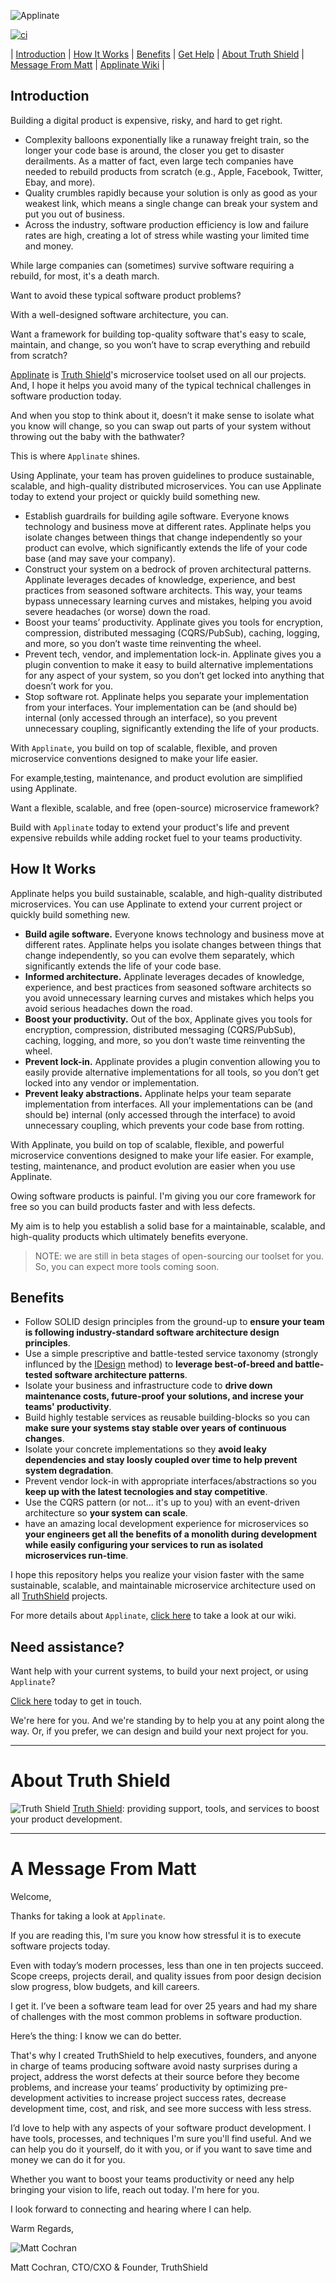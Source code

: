 
![Applinate](./docs/images/applinate-logo.png)

[![ci](https://github.com/TruthShield/applinate/actions/workflows/ci.yml/badge.svg)](https://github.com/TruthShield/applinate/actions/workflows/ci.yml)

| [Introduction](#introduction) | [How It Works](#how-it-works) | [Benefits](#benefits) | [Get Help](#get-help) | [About Truth Shield](#about-truth-shield) | [Message From Matt](#a-message-from-matt) | 
[Applinate Wiki](https://github.com/TruthShield/applinate/wiki) |

<a id="introduction" ></a>

## Introduction

Building a digital product is expensive, risky, and hard to get right.

- Complexity balloons exponentially like a runaway freight train, so the longer your code base is around, the closer you get to disaster derailments.  As a matter of fact, even large tech companies have needed to rebuild products from scratch (e.g., Apple, Facebook, Twitter, Ebay, and more).
- Quality crumbles rapidly because your solution is only as good as your weakest link, which means a single change can break your system and put you out of business.
- Across the industry, software production efficiency is low and failure rates are high, creating a lot of stress while wasting your limited time and money.

While large companies can (sometimes) survive software requiring a rebuild, for most, it's a death march.

Want to avoid these typical software product problems?

With a well-designed software architecture, you can. 

Want a framework for building top-quality software that's easy to scale, maintain, and change, so you won’t have to scrap everything and rebuild from scratch?  

[Applinate](https://applinate.com) is [Truth Shield](https://truthshield.io)'s microservice toolset used on all our projects.  And, I hope it helps you avoid many of the typical technical challenges in software production today.

And when you stop to think about it, doesn’t it make sense to isolate what you know will change, so you can swap out parts of your system without throwing out the baby with the bathwater?

This is where `Applinate` shines.

Using Applinate, your team has proven guidelines to produce sustainable, scalable, and high-quality distributed microservices.  You can use Applinate today to extend your project or quickly build something new.
- Establish guardrails for building agile software. Everyone knows technology and business move at different rates.  Applinate helps you isolate changes between things that change independently so your product can evolve, which significantly extends the life of your code base (and may save your company).
- Construct your system on a bedrock of proven architectural patterns. Applinate leverages decades of knowledge, experience, and best practices from seasoned software architects. This way, your teams bypass unnecessary learning curves and mistakes, helping you avoid severe headaches (or worse) down the road.
- Boost your teams’ productivity. Applinate gives you tools for encryption, compression, distributed messaging (CQRS/PubSub), caching, logging, and more, so you don’t waste time reinventing the wheel.
- Prevent tech, vendor, and implementation lock-in. Applinate gives you a plugin convention to make it easy to build alternative implementations for any aspect of your system, so you don’t get locked into anything that doesn’t work for you.
- Stop software rot. Applinate helps you separate your implementation from your interfaces. Your implementation can be (and should be) internal (only accessed through an interface), so you prevent unnecessary coupling, significantly extending the life of your products.

With `Applinate`, you build on top of scalable, flexible, and proven microservice conventions designed to make your life easier.

For example,testing, maintenance, and product evolution are simplified using Applinate.

Want a flexible, scalable, and free (open-source) microservice framework?  

Build with `Applinate` today to extend your product's life and prevent expensive rebuilds while adding rocket fuel to your teams productivity. 

<a id="how_it_works" ></a>

## How It Works

Applinate helps you build sustainable, scalable, and high-quality distributed microservices.  You can use Applinate to extend your current project or quickly build something new.

- **Build agile software.**  Everyone knows technology and business move at different rates.  Applinate helps you isolate changes between things that change independently, so you can evolve them separately, which significantly extends the life of your code base.
- **Informed architecture.**  Applinate leverages decades of knowledge, experience, and best practices from seasoned software architects so you avoid unnecessary learning curves and mistakes which helps you avoid serious headaches down the road.
- **Boost your productivity.** Out of the box, Applinate gives you tools for encryption, compression, distributed messaging (CQRS/PubSub), caching, logging, and more, so you don’t waste time reinventing the wheel.  
- **Prevent lock-in.**  Applinate provides a plugin convention allowing you to easily provide alternative implementations for all tools, so you don’t get locked into any vendor or implementation.
- **Prevent leaky abstractions.**  Applinate helps your team separate implementation from interfaces. All your implementations can be (and should be) internal (only accessed through the interface) to avoid unnecessary coupling, which prevents your code base from rotting.
 
With Applinate, you build on top of scalable, flexible, and powerful microservice conventions designed to make your life easier.  For example, testing, maintenance, and product evolution are easier when you use Applinate.

Owing software products is painful. I'm giving you our core framework for free so you can build products faster and with less defects.  

My aim is to help you establish a solid base for a maintainable, scalable, and high-quality products which ultimately benefits everyone.

> NOTE: we are still in beta stages of open-sourcing our toolset for you.  So, you can expect more tools coming soon.

<a id="benefits"  ></a>

## Benefits

* Follow SOLID design principles from the ground-up to **ensure your team is following industry-standard software architecture design principles**.
* Use a simple prescriptive and battle-tested service taxonomy (strongly influnced by the [IDesign](https://idesign.net/) method) to **leverage best-of-breed and battle-tested software architecture patterns**.
* Isolate your business and infrastructure code to **drive down maintenance costs, future-proof your solutions, and increse your teams' productivity**.
* Build highly testable services as reusable building-blocks so you can **make sure your systems stay stable over years of continuous changes**.
* Isolate your concrete implementations so they **avoid leaky dependencies and stay loosly coupled over time to help prevent system degradation**.
* Prevent vendor lock-in with appropriate interfaces/abstractions so you **keep up with the latest tecnologies and stay competitive**.
* Use the CQRS pattern (or not... it's up to you) with an event-driven architecture so **your system can scale**.
* have an amazing local development experience for microservices so **your engineers get all the benefits of a monolith during development while easily configuring your services to run as isolated microservices run-time**.

I hope this repository helps you realize your vision faster with the same sustainable, scalable, and maintainable microservice architecture used on all [TruthShield](https://truthshield.io) projects.

For more details about `Applinate`, [click here](https://github.com/TruthShield/applinate/wiki) to take a look at our wiki.

<a id="get-help"  ></a>

## Need assistance?

Want help with your current systems, to build your next project, or using `Applinate`?  

[Click here](https://truthshield.io/) today to get in touch.  

We're here for you. And we're standing by to help you at any point along the way. Or, if you prefer, we can design and build your next project for you.

----

<a id="about-truthshield" ></a>

# About Truth Shield

![Truth Shield](./docs/images/truthshield-logo-black.png)
[Truth Shield](https://www.truthshield.io): providing support, tools, and services to boost your product development.

****

<a id="a-message-from-matt" ></a>

# A Message From Matt

Welcome,

Thanks for taking a look at `Applinate`.

If you are reading this, I'm sure you know how stressful it is to execute software projects today. 

Even with today’s modern processes, less than one in ten projects succeed. Scope creeps, projects derail, and quality issues from poor design decision slow progress, blow budgets, and kill careers. 

I get it. I’ve been a software team lead for over 25 years and had my share of challenges with the most common problems in software production.

Here’s the thing: I know we can do better.

That's why I created TruthShield to help executives, founders, and anyone in charge of teams producing software avoid nasty surprises during a project, address the worst defects at their source before they become problems, and increase your teams’ productivity by optimizing pre-development activities to increase project success rates, decrease development time, cost, and risk, and see more success with less stress.

I’d love to help with any aspects of your software product development.  I have tools, processes, and techniques I'm sure you'll find useful.  And we can help you do it yourself, do it with you, or if you want to save time and money we can do it for you.  

Whether you want to boost your teams productivity or need any help bringing your vision to life, reach out today.  I'm here for you. 

I look forward to connecting and hearing where I can help.

Warm Regards,

![Matt Cochran](./docs/images/mc-signature.png)

Matt Cochran,
CTO/CXO & Founder, TruthShield

